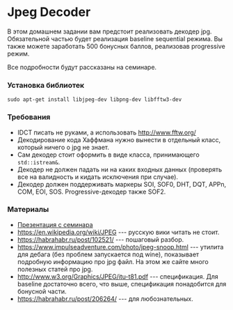 # Jpeg Decoder

В этом домашнем задании вам предстоит реализовать декодер jpg. Обязательной частью будет реализация baseline sequential
режима. Вы также можете заработать 500 бонусных баллов, реализовав progressive режим.

Все подробности будут рассказаны на семинаре.

### Установка библиотек
```
sudo apt-get install libjpeg-dev libpng-dev libfftw3-dev
```

### Требования

* IDCT писать не руками, а использовать <a href=http://www.fftw.org/>http://www.fftw.org/</a>
* Декодирование кода Хаффмана нужно вынести в отдельный класс, который ничего о jpg не знает.
* Сам декодер стоит оформить в виде класса, принимающего `std::istream&`.
* Декодер не должен падать ни на каких входных данных (проверять все на валидность и кидать исключения при случае).
* Декодер должен поддерживать маркеры SOI, SOF0, DHT, DQT, APPn, COM, EOI, SOS. Progressive-декодер также SOF2.

### Материалы

* [Презентация с семинара](jpeg-decoder.pdf)
* https://en.wikipedia.org/wiki/JPEG --- русскую вики читать не стоит.
* https://habrahabr.ru/post/102521/ --- пошаговый разбор.
* https://www.impulseadventure.com/photo/jpeg-snoop.html --- утилита для дебага (без проблем запускается под wine), показывает
подробную информацию про jpg файл. На этом же сайте много полезных статей про jpg.
* http://www.w3.org/Graphics/JPEG/itu-t81.pdf --- спецификация. Для baseline достаточно всего, что выше, спецификация понадобится
для бонусной части.
* https://habrahabr.ru/post/206264/ --- для любознательных.
